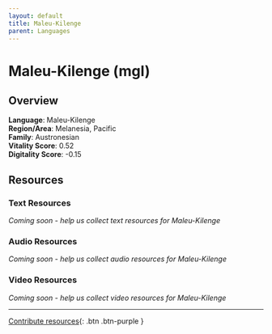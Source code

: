 ```yaml
---
layout: default
title: Maleu-Kilenge
parent: Languages
---
```


# Maleu-Kilenge (mgl)

## Overview

**Language**: Maleu-Kilenge  
**Region/Area**: Melanesia, Pacific  
**Family**: Austronesian  
**Vitality Score**: 0.52  
**Digitality Score**: -0.15  

## Resources

### Text Resources
*Coming soon - help us collect text resources for Maleu-Kilenge*

### Audio Resources
*Coming soon - help us collect audio resources for Maleu-Kilenge*

### Video Resources
*Coming soon - help us collect video resources for Maleu-Kilenge*

---

[Contribute resources](https://fairtrain.github.io/){: .btn .btn-purple }
